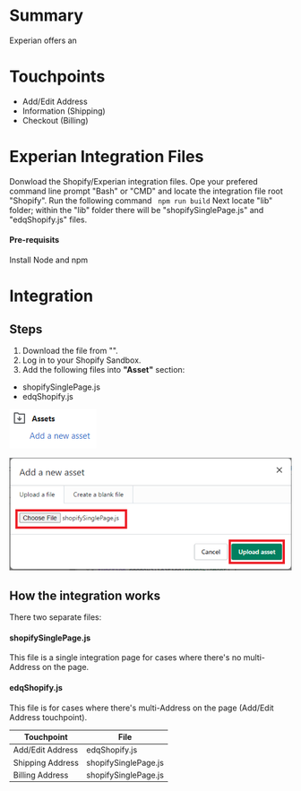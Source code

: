 # Summary
Experian offers an 

# Touchpoints
* Add/Edit Address
* Information (Shipping)
* Checkout (Billing)

# Experian Integration Files
Donwload the Shopify/Experian integration files.
Ope your prefered command line prompt "Bash" or "CMD" and locate the integration file root "Shopify".
Run the following command ``` npm run build```
Next locate "lib" folder; within the "lib" folder there will be "shopifySinglePage.js" and "edqShopify.js" files.

#### Pre-requisits
Install Node and npm

# Integration
## Steps
1. Download the file from "".
2. Log in to your Shopify Sandbox.
3. Add the following files into **"Asset"** section:
*	shopifySinglePage.js
*	edqShopify.js

![Assets](https://raw.githubusercontent.com/JoseCastilloExperian/edqCommerceCloud/master/ShpifyImages/Assets.png)

![AddAssets](https://raw.githubusercontent.com/JoseCastilloExperian/edqCommerceCloud/master/ShpifyImages/addAsset.png)

## How the integration works
There two separate files:

#### shopifySinglePage.js 

This file is a single integration page for cases where there's no multi-Address on the page.

#### edqShopify.js

This file is for cases where there's multi-Address on the page (Add/Edit Address touchpoint).

Touchpoint | File
------------ | -------------
Add/Edit Address | edqShopify.js
Shipping Address | shopifySinglePage.js
Billing Address | shopifySinglePage.js

